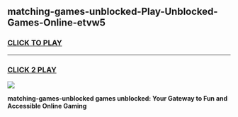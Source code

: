 
## matching-games-unblocked-Play-Unblocked-Games-Online-etvw5
<h3>
<a href="https://premium76.site?title=matching-games-unblocked&ref=25A">CLICK TO PLAY</a></h3>
<hr>

<h3>
<a href="https://premium76.site?title=matching-games-unblocked&ref=25A">CLICK 2 PLAY</a>
  
</h3>

<a href="https://premium76.site?title=matching-games-unblocked&ref=25A"><img src="https://clearcache.store/games.png"></a>


**matching-games-unblocked games unblocked: Your Gateway to Fun and Accessible Online Gaming**
